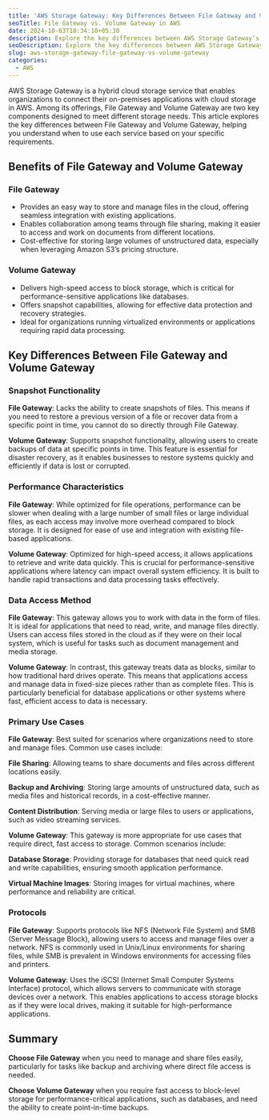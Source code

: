 ```yaml
---
title: 'AWS Storage Gateway: Key Differences Between File Gateway and Volume Gateway'
seoTitle: File Gateway vs. Volume Gateway in AWS
date: 2024-10-03T18:34:10+05:30
description: Explore the key differences between AWS Storage Gateway’s File Gateway and Volume Gateway, and learn when to use each service for your storage needs.
seoDescription: Explore the key differences between AWS Storage Gateway’s File Gateway and Volume Gateway, and learn when to use each service for your storage needs.
slug: aws-storage-gateway-file-gateway-vs-volume-gateway
categories:
  - AWS
---
```

AWS Storage Gateway is a hybrid cloud storage service that enables organizations to connect their on-premises applications with cloud storage in AWS. Among its offerings, File Gateway and Volume Gateway are two key components designed to meet different storage needs. This article explores the key differences between File Gateway and Volume Gateway, helping you understand when to use each service based on your specific requirements.

## Benefits of File Gateway and Volume Gateway

### File Gateway

*   Provides an easy way to store and manage files in the cloud, offering seamless integration with existing applications.
*   Enables collaboration among teams through file sharing, making it easier to access and work on documents from different locations.
*   Cost-effective for storing large volumes of unstructured data, especially when leveraging Amazon S3’s pricing structure.

### Volume Gateway

* Delivers high-speed access to block storage, which is critical for performance-sensitive applications like databases.
* Offers snapshot capabilities, allowing for effective data protection and recovery strategies.
* Ideal for organizations running virtualized environments or applications requiring rapid data processing.

## Key Differences Between File Gateway and Volume Gateway

### Snapshot Functionality

**File Gateway**: Lacks the ability to create snapshots of files. This means if you need to restore a previous version of a file or recover data from a specific point in time, you cannot do so directly through File Gateway.

**Volume Gateway**: Supports snapshot functionality, allowing users to create backups of data at specific points in time. This feature is essential for disaster recovery, as it enables businesses to restore systems quickly and efficiently if data is lost or corrupted.

### Performance Characteristics

**File Gateway**: While optimized for file operations, performance can be slower when dealing with a large number of small files or large individual files, as each access may involve more overhead compared to block storage. It is designed for ease of use and integration with existing file-based applications.

**Volume Gateway**: Optimized for high-speed access, it allows applications to retrieve and write data quickly. This is crucial for performance-sensitive applications where latency can impact overall system efficiency. It is built to handle rapid transactions and data processing tasks effectively.

### Data Access Method

**File Gateway**: This gateway allows you to work with data in the form of files. It is ideal for applications that need to read, write, and manage files directly. Users can access files stored in the cloud as if they were on their local system, which is useful for tasks such as document management and media storage.

**Volume Gateway**: In contrast, this gateway treats data as blocks, similar to how traditional hard drives operate. This means that applications access and manage data in fixed-size pieces rather than as complete files. This is particularly beneficial for database applications or other systems where fast, efficient access to data is necessary.

### Primary Use Cases

**File Gateway**: Best suited for scenarios where organizations need to store and manage files. Common use cases include:

**File Sharing**: Allowing teams to share documents and files across different locations easily.

**Backup and Archiving**: Storing large amounts of unstructured data, such as media files and historical records, in a cost-effective manner.

**Content Distribution**: Serving media or large files to users or applications, such as video streaming services.

**Volume Gateway**: This gateway is more appropriate for use cases that require direct, fast access to storage. Common scenarios include:

**Database Storage**: Providing storage for databases that need quick read and write capabilities, ensuring smooth application performance.

**Virtual Machine Images**: Storing images for virtual machines, where performance and reliability are critical.

### Protocols

**File Gateway**: Supports protocols like NFS (Network File System) and SMB (Server Message Block), allowing users to access and manage files over a network. NFS is commonly used in Unix/Linux environments for sharing files, while SMB is prevalent in Windows environments for accessing files and printers.

**Volume Gateway**: Uses the iSCSI (Internet Small Computer Systems Interface) protocol, which allows servers to communicate with storage devices over a network. This enables applications to access storage blocks as if they were local drives, making it suitable for high-performance applications.

## Summary

**Choose File Gateway** when you need to manage and share files easily, particularly for tasks like backup and archiving where direct file access is needed.

**Choose Volume Gateway** when you require fast access to block-level storage for performance-critical applications, such as databases, and need the ability to create point-in-time backups.